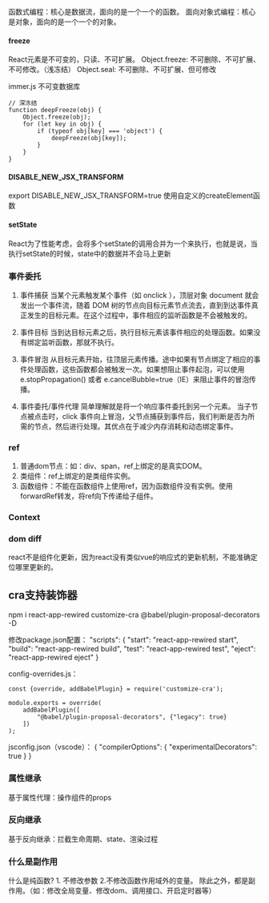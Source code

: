 函数式编程：核心是数据流，面向的是一个一个的函数。
面向对象式编程：核心是对象，面向的是一个一个的对象。

#### freeze
React元素是不可变的，只读、不可扩展。
Object.freeze: 不可删除、不可扩展、不可修改。（浅冻结）
Object.seal: 不可删除、不可扩展、但可修改

immer.js 不可变数据库
```
// 深冻结 
function deepFreeze(obj) {
    Object.freeze(obj);
    for (let key in obj) {
        if (typeof obj[key] === 'object') {
            deepFreeze(obj[key]);
        }
    }
}
```

#### DISABLE_NEW_JSX_TRANSFORM
export DISABLE_NEW_JSX_TRANSFORM=true 使用自定义的createElement函数


#### setState
React为了性能考虑，会将多个setState的调用合并为一个来执行，也就是说，当执行setState的时候，state中的数据并不会马上更新

### 事件委托
1. 事件捕获
当某个元素触发某个事件（如 onclick ），顶层对象 document 就会发出一个事件流，随着 DOM 树的节点向目标元素节点流去，直到到达事件真正发生的目标元素。在这个过程中，事件相应的监听函数是不会被触发的。

2. 事件目标
当到达目标元素之后，执行目标元素该事件相应的处理函数。如果没有绑定监听函数，那就不执行。

3. 事件冒泡
从目标元素开始，往顶层元素传播。途中如果有节点绑定了相应的事件处理函数，这些函数都会被触发一次。如果想阻止事件起泡，可以使用 e.stopPropagation() 或者 e.cancelBubble=true（IE）来阻止事件的冒泡传播。

4. 事件委托/事件代理
简单理解就是将一个响应事件委托到另一个元素。
当子节点被点击时，click 事件向上冒泡，父节点捕获到事件后，我们判断是否为所需的节点，然后进行处理。其优点在于减少内存消耗和动态绑定事件。

### ref
1. 普通dom节点：如：div、span，ref上绑定的是真实DOM。
2. 类组件：ref上绑定的是类组件实例。
3. 函数组件：不能在函数组件上使用ref，因为函数组件没有实例。使用forwardRef转发，将ref向下传递给子组件。

### Context

### dom diff
react不是组件化更新，因为react没有类似vue的响应式的更新机制，不能准确定位哪里更新的。


## cra支持装饰器
npm i react-app-rewired customize-cra @babel/plugin-proposal-decorators -D

修改package.json配置：
    "scripts": {
        "start": "react-app-rewired start",
        "build": "react-app-rewired build",
        "test": "react-app-rewired test",
        "eject": "react-app-rewired eject"
    }

config-overrides.js：

    const {override, addBabelPlugin} = require('customize-cra');
    
    module.exports = override(
        addBabelPlugin([
            "@babel/plugin-proposal-decorators", {"legacy": true}
        ])
    );
    
jsconfig.json（vscode）：
    {
      "compilerOptions": {
         "experimentalDecorators": true
      }
    }
    
### 属性继承
基于属性代理：操作组件的props

### 反向继承
基于反向继承：拦截生命周期、state、渲染过程

### 什么是副作用
什么是纯函数? 1. 不修改参数 2.不修改函数作用域外的变量。
除此之外，都是副作用。（如：修改全局变量、修改dom、调用接口、开启定时器等）
